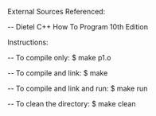 External Sources Referenced:

-- Dietel C++ How To Program 10th Edition

Instructions:

-- To compile only:
$ make p1.o

-- To compile and link:
$ make

-- To compile and link and run:
$ make run

-- To clean the directory:
$ make clean


